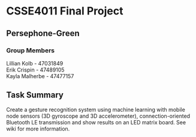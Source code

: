 # CSSE4011 Final Project
## Persephone-Green
### Group Members
Lillian Kolb - 47031849  
Erik Crispin - 47489105 \
Kayla Malherbe - 47477157


## Task Summary  
Create a gesture recognition system using machine learning with mobile node sensors (3D gyroscope and 3D accelerometer), connection-oriented Bluetooth LE transmission and show results on an 
LED matrix board. See wiki for more information.  
